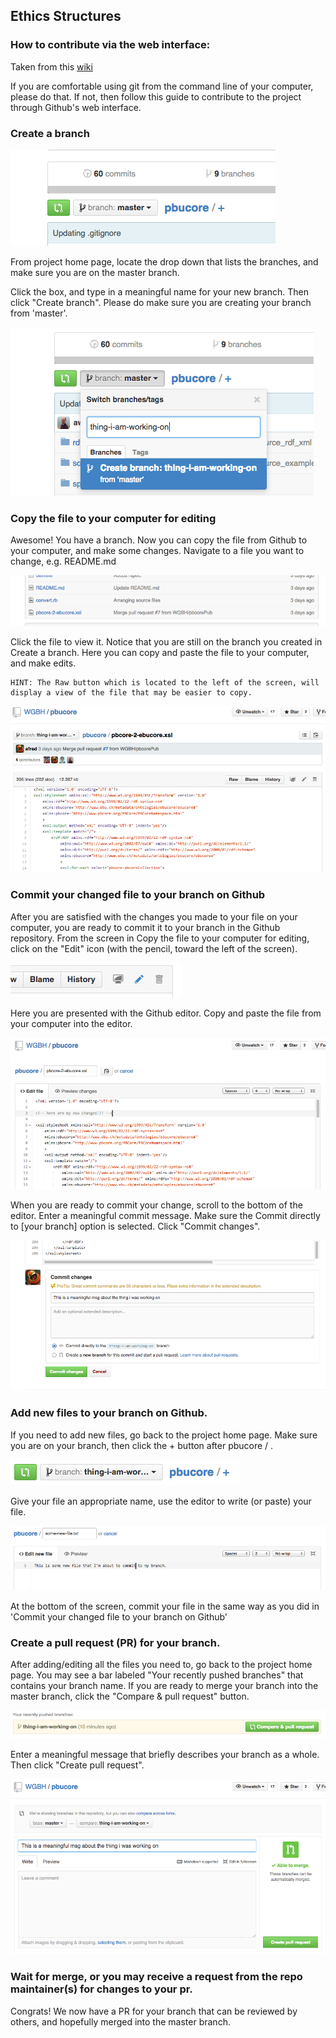 ## Ethics Structures  

### How to contribute via the web interface:  

Taken from this [wiki](https://github.com/WGBH/pbucore/wiki/Contributing-to-the-project-through-Github-web-interface)  

If you are comfortable using git from the command line of your computer, please do that. If not, then follow this guide to contribute to the project through Github's web interface.  


### Create a branch  

![](img/create-branch.png?raw=true)

From project home page, locate the drop down that lists the branches, and make sure you are on the master branch.  

Click the box, and type in a meaningful name for your new branch. Then click "Create branch".  Please do make sure you are creating your branch from 'master'.

![](img/create-branch-2.png?raw=true)

### Copy the file to your computer for editing  

Awesome! You have a branch. Now you can copy the file from Github to your computer, and make some changes. Navigate to a file you want to change, e.g. README.md

![](img/copy-file.png?raw=true)

Click the file to view it. Notice that you are still on the branch you created in Create a branch. Here you can copy and paste the file to your computer, and make edits.   

    HINT: The Raw button which is located to the left of the screen, will display a view of the file that may be easier to copy.
![](img/raw-screen.png?raw=true)

### Commit your changed file to your branch on Github  

After you are satisfied with the changes you made to your file on your computer, you are ready to commit it to your branch in the Github repository. From the screen in Copy the file to your computer for editing, click on the "Edit" icon (with the pencil, toward the left of the screen).

![](img/edit-button.png?raw=true)

Here you are presented with the Github editor. Copy and paste the file from your computer into the editor.  

![](img/edit-screen.png?raw=true)  

When you are ready to commit your change, scroll to the bottom of the editor. Enter a meaningful commit message. Make sure the Commit directly to [your branch] option is selected. Click "Commit changes".  

![](img/commit-changes.png?raw=true)  

### Add new files to your branch on Github.  

If you need to add new files, go back to the project home page. Make sure you are on your branch, then click the + button after pbucore / .  

![](img/add-new-files-1.png?raw=true)

Give your file an appropriate name, use the editor to write (or paste) your file.  

![](img/add-new-files.png?raw=true)

At the bottom of the screen, commit your file in the same way as you did in 'Commit your changed file to your branch on Github'  

### Create a pull request (PR) for your branch.  

After adding/editing all the files you need to, go back to the project home page. You may see a bar labeled "Your recently pushed branches" that contains your branch name. If you are ready to merge your branch into the master branch, click the "Compare & pull request" button.  

![](img/open-pr.png?raw=true)  

Enter a meaningful message that briefly describes your branch as a whole. Then click "Create pull request".  

![](img/pr-message.png?raw=true)

### Wait for merge, or you may receive a request from the repo maintainer(s) for changes to your pr.  

Congrats! We now have a PR for your branch that can be reviewed by others, and hopefully merged into the master branch.  
